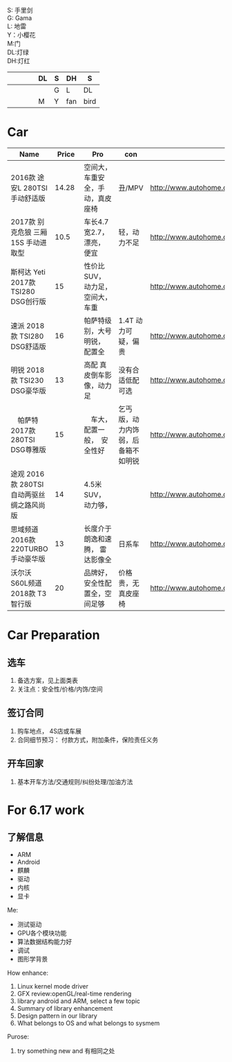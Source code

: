 S: 手里剑<br>
G: Gama <br>
L: 地雷<br>
Y：小樱花<br>
M:门<br>
DL:灯绿<br>
DH:灯红<br>

|||||DL|S|DH|S|
|-|-|-|-|-|-|-|-|
||||||G|L|DL|
|||||M|Y|fan|bird|




# Car

| Name                | Price    |     Pro    | con      | Link |
|---------------------|----------|------------|----------|------|
| 2016款 途安L 280TSI 手动舒适版| 14.28 |  空间大，车重安全，手动，真皮座椅 |  丑/MPV  |http://www.autohome.com.cn/spec/25114/#pvareaid=101605|
| 2017款 别克危狼 三厢 15S 手动进取型　　　 |10.5　| 车长4.7宽2.7， 漂亮， 便宜　　　 |轻，动力不足|http://www.autohome.com.cn/spec/27689/#pvareaid=101605|
 | 斯柯达 Yeti 2017款 TSI280 DSG创行版| 15| 性价比SUV， 动力足，空间大，车重 |　|http://www.autohome.com.cn/spec/27791/#pvareaid=2042249|
 | 速派 2018款 TSI280 DSG舒适版 | 16| 帕萨特级别，大号明锐， 配置全 | 1.4T 动力可疑，偏贵　|http://www.autohome.com.cn/spec/31787/#pvareaid=2042249| 
|  明锐 2018款 TSI230 DSG豪华版|13| 高配 真皮倒车影像，动力足|没有合适低配可选|http://www.autohome.com.cn/spec/31315/#pvareaid=2042249|
|　帕萨特　2017款 280TSI DSG尊雅版|15|　车大，配置一般，　安全性好|乞丐版，动力内饰弱，后备箱不如明锐|http://www.autohome.com.cn/spec/29314/#pvareaid=101605|
| 途观 2016款 280TSI 自动两驱丝绸之路风尚版  |14 |4.5米SUV，动力够，||http://www.autohome.com.cn/spec/27843/#pvareaid=2042251|
|思域频道 2016款 220TURBO 手动豪华版 |13| 长度介于朗逸和速腾， 雷达影像全|日系车 |http://www.autohome.com.cn/spec/25891/#pvareaid=2042251 |
|沃尔沃S60L频道2018款 T3 智行版 |20|品牌好，安全性配置全，空间足够|价格贵，无真皮座椅|http://www.autohome.com.cn/spec/30994/#pvareaid=2042249|


#  Car Preparation
## 选车
   1. 备选方案，见上面类表
   2. 关注点：安全性/价格/内饰/空间
## 签订合同
   1. 购车地点， 4S店或车展
   2. 合同细节预习： 付款方式，附加条件，保险责任义务
   
## 开车回家
   1. 基本开车方法/交通规则/纠纷处理/加油方法
   
   
# For 6.17 work

## 了解信息
 * ARM
 * Android
 * 麒麟
 * 驱动 
 * 内核
 * 显卡
 
 
 
 Me:
 * 测试驱动
 * GPU各个模块功能
 * 算法数据结构能力好
 * 调试
 * 图形学背景
  
 
 How enhance:
 1. Linux kernel mode driver
 2. GFX review:openGL/real-time rendering
 3. library android and ARM, select a few topic 
 4. Summary of library enhancement
 5. Design pattern  in our library
 6. What belongs to OS and what belongs to sysmem


Purose:
1. try something new and 有相同之处
